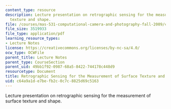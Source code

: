 ```yaml
---
content_type: resource
description: Lecture presentation on retrographic sensing for the measurement of surface
  texture and shape.
file: /courses/mas-531-computational-camera-and-photography-fall-2009/c64a9a1de7befb2c0c7c8825d69c5163_MITMAS_531F09_lec05_2.pdf
file_size: 3519933
file_type: application/pdf
learning_resource_types:
- Lecture Notes
license: https://creativecommons.org/licenses/by-nc-sa/4.0/
ocw_type: OCWFile
parent_title: Lecture Notes
parent_type: CourseSection
parent_uid: 49bb1f92-0987-68a5-8422-744178c448d9
resourcetype: Document
title: Retrographic Sensing for the Measurement of Surface Texture and Shape
uid: c64a9a1d-e7be-fb2c-0c7c-8825d69c5163
---
```

Lecture presentation on retrographic sensing for the measurement of surface texture and shape.